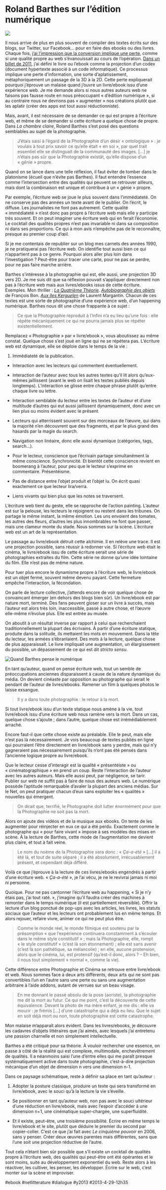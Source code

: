 # Roland Barthes sur l’édition numérique

![](_i/barthes.webp)

Il nous arrive de plus en plus souvent de compiler des textes écrits sur des blogs, sur Twitter, sur Facebook… pour en faire des ebooks ou des livres. Chaque fois, [j’ai l’impression que la conversion implique une perte](la-discontinuite-du-web-et-leclatement-de-nos-vies.md), comme si une qualité propre au web s’évanouissait au cours de l’opération.
[Dans un billet de 2011](../../2011/1/definir-livre-electronique.md), j’ai défini le livre ou l’ebook comme la projection d’un codex (document hypertexte associé à un code informatique). Ce processus implique une perte d’information, une sorte d’aplatissement, métaphoriquement un passage de la 3D à la 2D. Cette perte expliquerait pourquoi j’éprouve un malaise quand j’ouvre un livre/ebook issu d’une expérience web. Je me demande alors si nous autres auteurs web ne faisons pas fausse route en nous préoccupant « d’édition numérique », si au contraire nous ne devrions pas « augmenter » nos créations plutôt que les aplatir (créer des apps est tout aussi réductionniste).

Mais, avant, il est nécessaire de se demander ce qui est propre à l’écriture web, et même de se demander si cette écriture a quelque chose de propre. Dans *La chambre claire*, Roland Barthes s’est posé des questions semblables au sujet de la photographie.

> J’étais saisi à l’égard de la Photographie d’un désir « ontologique » : je voulais à tout prix savoir ce qu’elle était « en soi », par quel trait essentiel elle se distinguait de la communauté des images. […] je n’étais pas sûr que la Photographie existât, qu’elle dispose d’un « génie » propre.

Quand on se lance dans une telle réflexion, il faut éviter de tomber dans le platonisme (écueil que n’évite pas Barthes). Il faut entendre l’essence comme l’intersection entre des qualités qui peuvent se retrouver ailleurs, mais dont la combinaison est unique et contribue à un « génie » propre.

Par exemple, l’écriture web se joue le plus souvent dans l’immédiateté. On ne conserve pas des années un texte avant de le publier. On l’écrit, le diffuse. Les journalistes ne font pas autrement. Cette qualité « immédiateté » n’est donc pas propre à l’écriture web mais elle y participe très souvent. Et on peut imaginer une écriture web qui en ferait l’économie. Le cocktail des qualités propres n’est pas invariable ni dans sa composition ni dans ses proportions. Ce qui à mon avis n’empêche pas de le reconnaître, presque au premier coup d’œil.

Si je me contentais de republier sur un blog mes carnets des années 1990, je ne pratiquerai pas l’écriture web. On identifie tout aussi bien ce qui n’appartient pas à ce genre. Pourquoi alors aller plus loin dans l’investigation ? Peut-être pour tracer une carte, pour ne pas se perdre, pour ne pas faire marche arrière.

Barthes s’intéresse à la photographie qui est, elle aussi, une projection 3D vers 2D. Je me suis dit que sa réflexion pouvait s’appliquer directement non pas à l’écriture web mais aux livres/ebooks issus de cette écriture. Exemples. Mon thriller : *[La Quatrième Théorie](../../page/la-quatrieme-theorie)*. [*Autobiographie des objets*](http://www.tierslivre.net/spip/spip.php?article2971) de François Bon. [*Aux îles Kerguelen*](http://www.oeuvresouvertes.net/spip.php?article1947) de Laurent Margantin. Chacun de ces textes est une sorte de photographie d’une expérience web, d’un happening numérique. Barthes nous dit une chose frappante à ce sujet :

> Ce que la Photographie reproduit à l’infini n’a eu lieu qu’une fois : elle répète mécaniquement ce qui ne pourra jamais plus se répéter existentiellement.

Remplacez « Photographie » par « livre/ebook », vous aboutissez au même constat. Quelque chose s’est joué en ligne qui ne se répétera pas. L’écriture web est dynamique, elle se déploie dans le temps de la vie :

1. Immédiateté de la publication.

- Interaction avec les lecteurs qui commentent éventuellement.

- Interaction de l’auteur avec tous les autres textes qu’il lit alors qu’eux-mêmes jaillissent (avant le web on lisait les textes publiés depuis longtemps). L’interaction se glisse entre chaque phrase plutôt qu’entre chaque livre ou lettre.

- Interaction semblable du lecteur entre les textes de l’auteur et d’une multitude d’autres qui eut aussi jaillissent dynamiquement, donc avec un lien plus ou moins évident avec le présent.

- Lecteurs qui atterrissent souvent sur des morceaux de l’œuvre, qui dans la majorité n’en découvrent que des fragments, et par le plus grand des hasards par la magie du search.

- Navigation non linéaire, donc elle aussi dynamique (catégories, tags, search…).

- Pour le lecteur, conscience que l’écrivain partage simultanément la même conscience. Synchronicité. Et bientôt cette conscience revient en boomerang à l’auteur, pour peu que le lecteur s’exprime en commentaire. Présentéisme.

- Pas de distance entre l’objet produit et l’objet lu. On écrit quasi exactement ce que lecteur lira/verra.

- Liens vivants qui bien plus que les notes se traversent.

L’écriture web tient du geste, elle se rapproche de l’action painting. L’auteur est sur la pelouse, les lecteurs le rejoignent ou restent dans les tribunes. On partage le même instant, la même émotion. Les uns envoient des tomates, les autres des fleurs, d’autres les plus innombrables ne font que passer, mais une clameur monte du stade. Nous sommes sur la scène. L’écriture web est un art de la représentation.

Le passage au livre/ebook détruit cette alchimie. Il en relève une trace. Il est une projection possible, sans réussir à redonner vie. Si l’écriture web était le cinéma, le livre/ebook issu de cette écriture serait une série de photographies extraites du film. Cette série ne donne qu’une idée lointaine du film. Elle n’est pas de même nature.

Pour tuer plus encore le dynamisme propre à l’écriture web, le livre/ebook est un objet fermé, souvent même devenu payant. Cette fermeture empêche l’interaction, la fécondation.

On parle de lecture collective, j’attends encore de voir quelque chose de convaincant émerger (en dehors des blogs bien sûr). Un livre/ebook est par nature mort, terminé. Des fans peuvent gloser sur un livre à succès, mais l’auteur est alors très loin, inaccessible, passé à autre chose, et l’œuvre elle-même n’évolue plus. Elle est entrée au musée.

On aboutit à un résultat inverse par rapport à celui que recherchaient traditionnellement la plupart des écrivains. À partir d’une écriture statique, produite dans la solitude, ils mettaient les mots en mouvement. Dans la tête du lecteur, les armées s’ébranlaient. Des mots à la lecture, quelque chose de plus apparaissait. Le livre impliquait une augmentation, un élargissement du possible, un dépassement de ce qui est dit *stricto sensu*.

![Quand Barthes pense le numérique](_i/barthes.webp)

En tant qu’auteur, quand on pense écriture web, tout un semble de préoccupations anciennes disparaissent à cause de la nature dynamique du média. On devient cinéaste par opposition au photographe qui serait le pendant de l’auteur de livres/ebooks. Ramener un film à quelques photos le laisse exsangue.

> Il y a dans toute photographie : le retour à la mort.

Si tout livre/ebook issu d’un texte statique nous amène à la vie, tout livre/ebook issu d’une écriture web nous ramène vers la mort. Dans un cas, quelque chose s’ajoute ; dans l’autre, quelque chose est irrémédiablement arraché.

Encore faut-il que cette chose existe au préalable. Elle le peut, mais elle n’est pas là nécessairement. Je vois beaucoup de textes publiés en ligne qui pourraient l’être directement en livre/ebook sans y perdre, mais qui n’y gagneraient pas nécessairement puisqu’ils n’ont pas été pensés dans l’ancienne logique propre au livre/ebook.

Que le lecteur cesse d’interagir est la qualité « présentéiste » ou « cinématographique » en prend un coup. Reste l’interaction de l’auteur avec les autres auteurs. Mais elle aussi peut, par négligence, se tarir. Publier sur web ne suffit pas à faire de nous des auteurs web. Le numérique possède l’aptitude remarquable d’avaler la plupart des anciens médias. Sur le Net, on peut pratiquer chacun d’eux sans exploiter les « qualités » nouvelles qui émergent.

> On dirait que, terrifié, le Photographe doit lutter énormément pour que la Photographie ne soit pas la mort.

Alors on ajoute des vidéos et de la musique aux ebooks. On tente de les augmenter pour réinjecter en eux ce qui a été perdu. Exactement comme le photographe qui « pour faire vivant » impose à ses modèles des mises en scène. À la lecture de Barthes, cette mode de l’augmentation me devient plus claire, et tout à fait veine.

> Le nom du noème de la Photographie sera donc : « *Ça-a-été* » […] il a été là, et tout de suite séparé ; il a été absolument, irrécusablement présent, et cependant déjà différé.

Voilà ce que j’éprouve à la lecture de ces livres/ebooks engendrés à partir d’une écriture web. « *Ça-a-été* », je l’ai vécu, je ne le revivrai jamais ni moi ni personne.

Quoique. Pour ne pas cantonner l’écriture web au happening, « Si je n’y étais pas, j’ai tout raté. », j’imagine qu’il faudra créer des machines à remonter dans le temps numérique (il est partiellement réversible). Offrir la lecture d’un blog ponctué de pop-ups avec les articles, les livres, les statuts sociaux que l’auteur et les lecteurs ont probablement lus en même temps. Et alors rejouer, refaire vivre, animer ce qui ne peut plus être.

> Comme le monde réel, le monde filmique est soutenu par la présomption « que l’expérience continuera constamment à s’écouler dans le même style constitutif » ; mais la Photographie, elle, rompt « le style constitutif » (c’est là son étonnement) ; elle est sans avenir (c’est là son pathétique, sa mélancolie) ; en elle, aucune protension, alors que le cinéma, lui, est protensif (qu’est-il donc, alors ? – Eh bien, il nous tout simplement « normal », comme la vie).

Cette différence entre Photographie et Cinéma se retrouve entre livre/ebook et web. Nous sommes face à deux arts différents, deux arts qui ne sont pas convertibles l’un en l’autre sans une perte ou sans une augmentation arbitraire à l’aide addons, autant de verrues sur un beau visage.

> En me donnant le passé absolu de la pose (aoriste), la photographie me dit la mort au futur. Ce qui me point, c’est la découverte de cette équivalence. Devant la photo de ma mère enfant, je me dis : elle va mourir : je frémis […] d’une catastrophe qui a déjà eu lieu. Que le sujet en soit déjà mort ou non, toute photographie est cette catastrophe.

Mon malaise m’apparaît alors évident. Dans les livres/ebooks, je découvre les cadavres d’objets littéraires que j’ai aimés, avec lesquels j’ai entretenu une passion charnelle et non simplement intellectuelle.

Barthes a été critiqué pour sa théorie. À vouloir rechercher une essence, on passe à côté de la réalité qui est complexe, multimodale, enchevêtrement de qualités. Il a néanmoins saisi l’une d’entre elles qui me paraît presque systématiquement active dans toute photographie, c’est-à-dire projection mécanique d’un objet de dimension n vers une dimension n-1.

Dans ce paysage schématique, reste à définir sa place en tant qu’auteur :

1. Adopter la posture classique, produire un texte qui sera transformé en livre/ebook, avec le souci qu’à la lecture la vie s’éveille.

- Se positionner en tant qu’auteur web, non pas avec le souci ultérieur d’une réduction en livre/ebook, mais avec l’espoir d’accéder à une dimension n+1, une cinématique super-chargée, une superfluidité.

- Et il existe, peut-être, une troisième possibilité. Écrire en même temps le livre/ebook et le site, plutôt que déduire le premier du second par copier-coller. C’est ce que j’ai fait avec *Le cinquième pouvoir* en 2006, sans y penser. Créer deux œuvres parentes mais différentes, sans que l’une soit une projection réductive de l’autre.

Tout cela n’étant bien sûr possible que s’il existe un cocktail de qualités propre à l’écriture web, des qualités qui peut-être ont été opérantes et le sont moins, suite au développement exponentiel du web. Reste alors à les réactiver, les cultiver, les penser, les développer. Écrire sur le web, c’est monter sur la scène et improviser.

#ebook #netlitterature #dialogue #y2013 #2013-4-29-12h35
